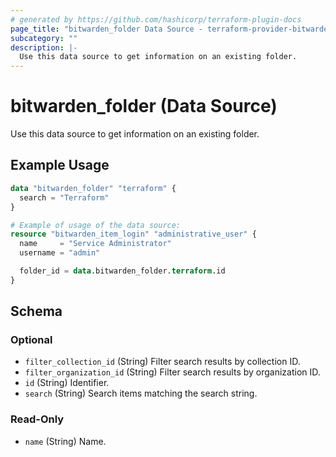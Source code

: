 ```yaml
---
# generated by https://github.com/hashicorp/terraform-plugin-docs
page_title: "bitwarden_folder Data Source - terraform-provider-bitwarden"
subcategory: ""
description: |-
  Use this data source to get information on an existing folder.
---
```


# bitwarden_folder (Data Source)

Use this data source to get information on an existing folder.

## Example Usage

```terraform
data "bitwarden_folder" "terraform" {
  search = "Terraform"
}

# Example of usage of the data source:
resource "bitwarden_item_login" "administrative_user" {
  name     = "Service Administrator"
  username = "admin"

  folder_id = data.bitwarden_folder.terraform.id
}
```

<!-- schema generated by tfplugindocs -->
## Schema

### Optional

- `filter_collection_id` (String) Filter search results by collection ID.
- `filter_organization_id` (String) Filter search results by organization ID.
- `id` (String) Identifier.
- `search` (String) Search items matching the search string.

### Read-Only

- `name` (String) Name.
